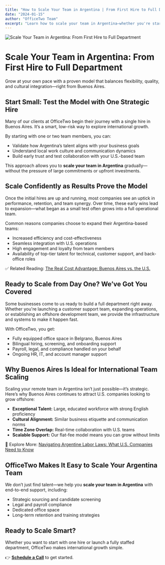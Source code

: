 ```yaml
---
title: "How to Scale Your Team in Argentina | From First Hire to Full Department"
date: "2024-01-15"
author: "OfficeTwo Team"
excerpt: "Learn how to scale your team in Argentina—whether you're starting with one hire or building a full department. Discover flexible, compliant solutions to grow efficiently."
---
```


![Scale Your Team in Argentina: From First Hire to Full Department](/images/scaling-your-team-argentina.jpg)

# Scale Your Team in Argentina: From First Hire to Full Department

Grow at your own pace with a proven model that balances flexibility, quality, and cultural integration—right from Buenos Aires.

## Start Small: Test the Model with One Strategic Hire

Many of our clients at OfficeTwo begin their journey with a single hire in Buenos Aires. It’s a smart, low-risk way to explore international growth.  

By starting with one or two team members, you can:

- Validate how Argentina’s talent aligns with your business goals  
- Understand local work culture and communication dynamics  
- Build early trust and test collaboration with your U.S.-based team  

This approach allows you to **scale your team in Argentina** gradually—without the pressure of large commitments or upfront investments.

## Scale Confidently as Results Prove the Model

Once the initial hires are up and running, most companies see an uptick in performance, retention, and team synergy. Over time, these early wins lead to expansion—what began as a small test often grows into a full operational team.

Common reasons companies choose to expand their Argentina-based teams:

- Increased efficiency and cost-effectiveness  
- Seamless integration with U.S. operations  
- High engagement and loyalty from team members  
- Availability of top-tier talent for technical, customer support, and back-office roles  

✅ Related Reading: [The Real Cost Advantage: Buenos Aires vs. the U.S.](#)

## Ready to Scale from Day One? We’ve Got You Covered

Some businesses come to us ready to build a full department right away. Whether you're launching a customer support team, expanding operations, or establishing an offshore development team, we provide the infrastructure and systems to make it happen fast.

With OfficeTwo, you get:

- Fully equipped office space in Belgrano, Buenos Aires  
- Bilingual hiring, screening, and onboarding support  
- Payroll, legal, and compliance handled on your behalf  
- Ongoing HR, IT, and account manager support  

## Why Buenos Aires Is Ideal for International Team Scaling

Scaling your remote team in Argentina isn’t just possible—it’s strategic. Here’s why Buenos Aires continues to attract U.S. companies looking to grow offshore:

- **Exceptional Talent:** Large, educated workforce with strong English proficiency  
- **Cultural Alignment:** Similar business etiquette and communication norms  
- **Time Zone Overlap:** Real-time collaboration with U.S. teams  
- **Scalable Support:** Our flat-fee model means you can grow without limits  

📘 Explore More: [Navigating Argentine Labor Laws: What U.S. Companies Need to Know](#)

## OfficeTwo Makes It Easy to Scale Your Argentina Team

We don’t just find talent—we help you **scale your team in Argentina** with end-to-end support, including:

- Strategic sourcing and candidate screening  
- Legal and payroll compliance  
- Dedicated office space  
- Long-term retention and training strategies  

## Ready to Scale Smart?

Whether you want to start with one hire or launch a fully staffed department, OfficeTwo makes international growth simple.  

👉 **[Schedule a Call](https://www.officetwo.com/contact-us/)** to get started.
